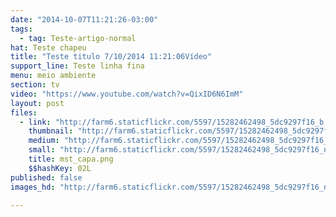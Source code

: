 ```yaml
---
date: "2014-10-07T11:21:26-03:00"
tags:
  - tag: Teste-artigo-normal
hat: Teste chapeu
title: "Teste titulo 7/10/2014 11:21:06Vídeo"
support_line: Teste linha fina
menu: meio ambiente
section: tv
video: "https://www.youtube.com/watch?v=QixID6N6ImM"
layout: post
files:
  - link: "http://farm6.staticflickr.com/5597/15282462498_5dc9297f16_b.jpg"
    thumbnail: "http://farm6.staticflickr.com/5597/15282462498_5dc9297f16_t.jpg"
    medium: "http://farm6.staticflickr.com/5597/15282462498_5dc9297f16_z.jpg"
    small: "http://farm6.staticflickr.com/5597/15282462498_5dc9297f16_n.jpg"
    title: mst_capa.png
    $$hashKey: 02L
published: false
images_hd: "http://farm6.staticflickr.com/5597/15282462498_5dc9297f16_n.jpg"

---
```

